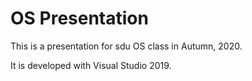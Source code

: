 # OS Presentation
This is a presentation for sdu OS class in Autumn, 2020.

It is developed with Visual Studio 2019.